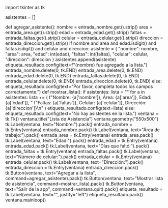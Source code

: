 import tkinter as tk

asistentes = []

def agregar_asistente():
    nombre = entrada_nombre.get().strip()
    area = entrada_area.get().strip()
    edad = entrada_edad.get().strip()
    faltas = entrada_faltas.get().strip()
    celular = entrada_celular.get().strip()
    direccion = entrada_direccion.get().strip()
    if nombre and area and edad.isdigit() and faltas.isdigit() and celular and direccion:
        asistente = {
            "nombre": nombre,
            "area": area,
            "edad": int(edad),
            "faltas": int(faltas),
            "celular": celular,
            "direccion": direccion
        }
        asistentes.append(asistente)
        etiqueta_resultado.config(text=f"{nombre} fue agregado a la lista.")
        entrada_nombre.delete(0, tk.END)
        entrada_area.delete(0, tk.END)
        entrada_edad.delete(0, tk.END)
        entrada_faltas.delete(0, tk.END)
        entrada_celular.delete(0, tk.END)
        entrada_direccion.delete(0, tk.END)
    else:
        etiqueta_resultado.config(text="Por favor, completa todos los campos correctamente.")
def mostrar_lista():
    if asistentes:
        lista = ""
        for a in asistentes:
            lista += (
                f"Nombre: {a['nombre']}, Área: {a['area']}, Edad: {a['edad']}, "
                f"Faltas: {a['faltas']}, Celular: {a['celular']}, Dirección: {a['direccion']}\n"
            )
        etiqueta_resultado.config(text=lista)
    else:
        etiqueta_resultado.config(text="No hay asistentes en la lista.")
ventana = tk.Tk()
ventana.title("Lista de Asistencia")
ventana.geometry("550x500")
tk.Label(ventana, text="Nombre:").pack()
entrada_nombre = tk.Entry(ventana)
entrada_nombre.pack()
tk.Label(ventana, text="Área de trabajo:").pack()
entrada_area = tk.Entry(ventana)
entrada_area.pack()
tk.Label(ventana, text="Edad:").pack()
entrada_edad = tk.Entry(ventana)
entrada_edad.pack()
tk.Label(ventana, text="Días que faltó:").pack()
entrada_faltas = tk.Entry(ventana)
entrada_faltas.pack()
tk.Label(ventana, text="Número de celular:").pack()
entrada_celular = tk.Entry(ventana)
entrada_celular.pack()
tk.Label(ventana, text="Dirección:").pack()
entrada_direccion = tk.Entry(ventana)
entrada_direccion.pack()
tk.Button(ventana, text="Agregar a la lista", command=agregar_asistente).pack()
tk.Button(ventana, text="Mostrar lista de asistencia", command=mostrar_lista).pack()
tk.Button(ventana, text="Salir de la app", command=ventana.quit).pack()
etiqueta_resultado = tk.Label(ventana, text="", justify="left")
etiqueta_resultado.pack()
ventana.mainloop()
